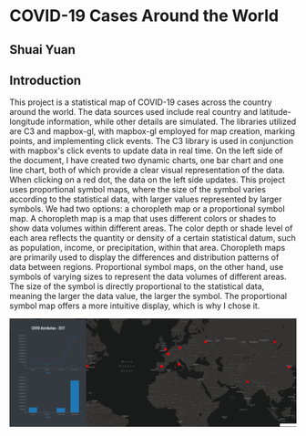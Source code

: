 # COVID-19 Cases Around the World
## Shuai Yuan

## Introduction
This project is a statistical map of COVID-19 cases across the country around the world. The data sources used include real country and latitude-longitude information, while other details are simulated. The libraries utilized are C3 and mapbox-gl, with mapbox-gl employed for map creation, marking points, and implementing click events. The C3 library is used in conjunction with mapbox's click events to update data in real time. On the left side of the document, I have created two dynamic charts, one bar chart and one line chart, both of which provide a clear visual representation of the data. When clicking on a red dot, the data on the left side updates. This project uses proportional symbol maps, where the size of the symbol varies according to the statistical data, with larger values represented by larger symbols. We had two options: a choropleth map or a proportional symbol map. A choropleth map is a map that uses different colors or shades to show data volumes within different areas. The color depth or shade level of each area reflects the quantity or density of a certain statistical datum, such as population, income, or precipitation, within that area. Choropleth maps are primarily used to display the differences and distribution patterns of data between regions. Proportional symbol maps, on the other hand, use symbols of varying sizes to represent the data volumes of different areas. The size of the symbol is directly proportional to the statistical data, meaning the larger the data value, the larger the symbol. The proportional symbol map offers a more intuitive display, which is why I chose it.

![Map Image](https://github.com/marshal325/Making-a-Smart-Dashboard/blob/main/img/Map.png)